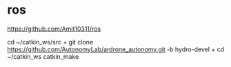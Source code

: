 # ros
https://github.com/Amit10311/ros

 cd ~/catkin_ws/src 
+
 git clone https://github.com/AutonomyLab/ardrone_autonomy.git -b hydro-devel
+
 cd ~/catkin_ws
 catkin_make
